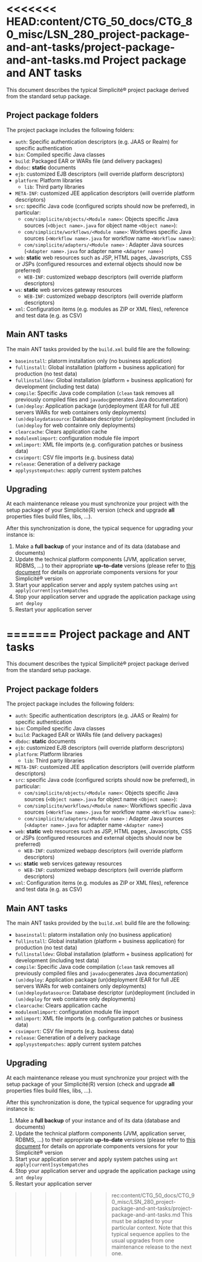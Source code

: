 <<<<<<< HEAD:content/CTG_50_docs/CTG_80_misc/LSN_280_project-package-and-ant-tasks/project-package-and-ant-tasks.md
Project package and ANT tasks
=============================

This document describes the typical Simplicit&eacute;&reg; project package derived from the standard setup package.

Project package folders
-----------------------

The project package includes the following folders:

- `auth`: Specific authentication descriptors (e.g. JAAS or Realm) for specific authentication
- `bin`: Compiled specific Java classes
- `build`: Packaged EAR or WARs file (and delivery packages)
- `dbdoc`: **static** documents
- `ejb`: customized EJB descriptors (will override platform descriptors)
- `platform`: Platform libraries
	- `lib`: Third party libraries
- `META-INF`: customized JEE application descriptors (will override platform descriptors)
- `src`: specific Java code (configured scripts should now be preferred), in particular:
	- `com/simplicite/objects/<Module name>`: Objects specific Java sources (`<Object name>.java` for object name `<Object name>`):
	- `com/simplicite/workflows/<Module name>`: Workflows specific Java sources (`<Workflow name>.java` for workflow name `<Workflow name>`):
	- `com/simplicite/adapters/<Module name>` : Adapter Java sources (`<Adapter name>.java` for adapter name `<Adapter name>`)
- `web`: **static** web resources such as JSP, HTML pages, Javascripts, CSS or JSPs (configured resources and external objects should now be preferred)
	- `WEB-INF`: customized webapp descriptors (will override platform descriptors)
- `ws`: **static** web services gateway resources
	- `WEB-INF`: customized webapp descriptors (will override platform descriptors)
- `xml`: Configuration items (e.g. modules as ZIP or XML files), reference and test data (e.g. as CSV)

Main ANT tasks
--------------

The main ANT tasks provided by the `build.xml` build file are the following:

- `baseinstall`: platorm installation only (no business application)
- `fullinstall`: Global installation (platform + business application) for production (no test data)
- `fullinstalldev`: Global installation (platform + business application) for development (including test data)
- `compile`: Specific Java code compilation (`clean` task removes all previously compiled files and `javadoc`generates Java documentation)
- `(un)deploy`: Application package (un)deployment (EAR for full JEE servers WARs for web containers only deployments)
- `(un)deploydatasource`: Database descriptor (un)deployment (included in `(un)deploy` for web containre only deployments)
- `clearcache`: Clears application cache
- `modulexmlimport`: configuration module file import
- `xmlimport`: XML file imports (e.g. configuration patches or business data)
- `csvimport`: CSV file imports (e.g. business data)
- `release`: Generation of a delivery package
- `applysystempatches`: apply current system patches

Upgrading
---------

At each maintenance release you must synchronize your project with the setup package of your Simplicité(R) version
(check and upgrade **all** properties files build files, libs, ...).

After this synchronization is done, the typical sequence for upgrading your instance is:

1. Make a **full backup** of your instance and of its data (database and documents)
2. Update the technical platform components (JVM, application server, RDBMS, ...) to their appropriate **up-to-date** versions (please refer to [this document](/lesson/docs/compliance) for details on approriate components versions for your Simplicit&eacute;&reg; version
3. Start your application server and apply system patches using `ant apply[current]systempatches`
4. Stop your application server and upgrade the application package using `ant deploy`
5. Restart your application server

=======
Project package and ANT tasks
=============================

This document describes the typical Simplicit&eacute;&reg; project package derived from the standard setup package.

Project package folders
-----------------------

The project package includes the following folders:

- `auth`: Specific authentication descriptors (e.g. JAAS or Realm) for specific authentication
- `bin`: Compiled specific Java classes
- `build`: Packaged EAR or WARs file (and delivery packages)
- `dbdoc`: **static** documents
- `ejb`: customized EJB descriptors (will override platform descriptors)
- `platform`: Platform libraries
	- `lib`: Third party libraries
- `META-INF`: customized JEE application descriptors (will override platform descriptors)
- `src`: specific Java code (configured scripts should now be preferred), in particular:
	- `com/simplicite/objects/<Module name>`: Objects specific Java sources (`<Object name>.java` for object name `<Object name>`):
	- `com/simplicite/workflows/<Module name>`: Workflows specific Java sources (`<Workflow name>.java` for workflow name `<Workflow name>`):
	- `com/simplicite/adapters/<Module name>` : Adapter Java sources (`<Adapter name>.java` for adapter name `<Adapter name>`)
- `web`: **static** web resources such as JSP, HTML pages, Javascripts, CSS or JSPs (configured resources and external objects should now be preferred)
	- `WEB-INF`: customized webapp descriptors (will override platform descriptors)
- `ws`: **static** web services gateway resources
	- `WEB-INF`: customized webapp descriptors (will override platform descriptors)
- `xml`: Configuration items (e.g. modules as ZIP or XML files), reference and test data (e.g. as CSV)

Main ANT tasks
--------------

The main ANT tasks provided by the `build.xml` build file are the following:

- `baseinstall`: platorm installation only (no business application)
- `fullinstall`: Global installation (platform + business application) for production (no test data)
- `fullinstalldev`: Global installation (platform + business application) for development (including test data)
- `compile`: Specific Java code compilation (`clean` task removes all previously compiled files and `javadoc`generates Java documentation)
- `(un)deploy`: Application package (un)deployment (EAR for full JEE servers WARs for web containers only deployments)
- `(un)deploydatasource`: Database descriptor (un)deployment (included in `(un)deploy` for web containre only deployments)
- `clearcache`: Clears application cache
- `modulexmlimport`: configuration module file import
- `xmlimport`: XML file imports (e.g. configuration patches or business data)
- `csvimport`: CSV file imports (e.g. business data)
- `release`: Generation of a delivery package
- `applysystempatches`: apply current system patches

Upgrading
---------

At each maintenance release you must synchronize your project with the setup package of your Simplicité(R) version
(check and upgrade **all** properties files build files, libs, ...).

After this synchronization is done, the typical sequence for upgrading your instance is:

1. Make a **full backup** of your instance and of its data (database and documents)
2. Update the technical platform components (JVM, application server, RDBMS, ...) to their appropriate **up-to-date** versions (please refer to [this document](/resource/docs/compliance) for details on approriate components versions for your Simplicit&eacute;&reg; version
3. Start your application server and apply system patches using `ant apply[current]systempatches`
4. Stop your application server and upgrade the application package using `ant deploy`
5. Restart your application server

>>>>>>> rec:content/CTG_50_docs/CTG_90_misc/LSN_280_project-package-and-ant-tasks/project-package-and-ant-tasks.md
This must be adapted to your particular context. Note that this typical sequence applies to the usual upgrades from one maintenance release to the next one.